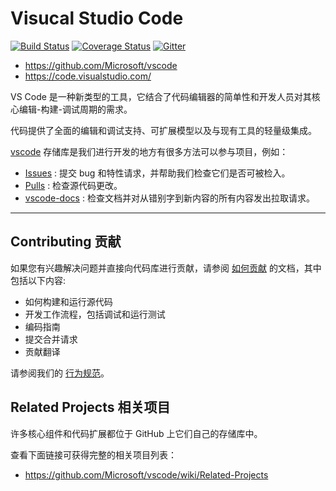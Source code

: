 # Visucal Studio Code

[![Build Status](https://vscode.visualstudio.com/_apis/public/build/definitions/a4cdce18-a05c-4bb8-9476-5d07e63bfd76/1/badge?branch=master)](https://aka.ms/vscode-builds)
[![Coverage Status](https://img.shields.io/coveralls/Microsoft/vscode/master.svg)](https://coveralls.io/github/Microsoft/vscode?branch=master)
[![Gitter](https://img.shields.io/badge/chat-on%20gitter-blue.svg)](https://gitter.im/Microsoft/vscode)

- <https://github.com/Microsoft/vscode>
- <https://code.visualstudio.com/>

VS Code 是一种新类型的工具，它结合了代码编辑器的简单性和开发人员对其核心编辑-构建-调试周期的需求。

代码提供了全面的编辑和调试支持、可扩展模型以及与现有工具的轻量级集成。

[vscode] 存储库是我们进行开发的地方有很多方法可以参与项目，例如：

- [Issues] : 提交 bug 和特性请求，并帮助我们检查它们是否可被检入。
- [Pulls] : 检查源代码更改。
- [vscode-docs] : 检查文档并对从错别字到新内容的所有内容发出拉取请求。

---

## Contributing 贡献

如果您有兴趣解决问题并直接向代码库进行贡献，请参阅 [如何贡献][contribute] 的文档，其中包括以下内容:

- 如何构建和运行源代码
- 开发工作流程，包括调试和运行测试
- 编码指南
- 提交合并请求
- 贡献翻译

请参阅我们的 [行为规范][conduct]。

## Related Projects 相关项目

许多核心组件和代码扩展都位于 GitHub 上它们自己的存储库中。

查看下面链接可获得完整的相关项目列表：

- <https://github.com/Microsoft/vscode/wiki/Related-Projects>

[vscode]: https://github.com/Microsoft/vscode
[Issues]: https://github.com/microsoft/vscode/issues
[Pulls]: https://github.com/microsoft/vscode/pulls
[vscode-docs]: https://github.com/microsoft/vscode-docs
[contribute]: https://github.com/Microsoft/vscode/wiki/How-to-Contribute
[conduct]: https://github.com/Microsoft/vscode/blob/master/CODE_OF_CONDUCT.md
